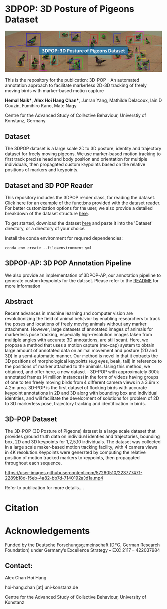 # 3DPOP: 3D Posture of Pigeons Dataset
![Banner](./Media/3DPOP_Banner.png)

This is the repository for the publication: 3D-POP - An automated annotation approach to facilitate markerless 2D-3D tracking of freely moving birds with marker-based motion capture

**Hemal Naik\***, **Alex Hoi Hang Chan\***, Junran Yang, Mathilde Delacoux, Iain D Couzin, Fumihiro Kano, Mate Nagy

Centre for the Advanced Study of Collective Behaviour, Universtiy of Konstanz, Germany

## Dataset
The 3DPOP dataset is a large scale 2D to 3D posture, identity and trajectory dataset for freely moving pigeons. We use marker-based motion tracking to first track precise head and body position and orientation for multiple individuals, then propagated custom keypoints based on the relative positions of markers and keypoints. 

## Dataset and 3D POP Reader
This repository includes the 3DPOP reader class, for reading the dataset. Click [here](./Examples/Dataset_Example.ipynb) for an example of the functions provided with the dataset reader. For better customization options for the user, we also provide a detailed breakdown of the dataset structure [here](./Examples/Dataset%20Structure.ipynb).

To get started, download the dataset [here](LINK) and paste it into the 'Dataset' directory, or a directory of your choice. 

Install the conda environment for required dependencies:

```
conda env create --file=environment.yml
```

## 3DPOP-AP: 3D POP Annotation Pipeline
We also provide an implementation of 3DPOP-AP, our annotation pipeline to generate custom keypoints for the dataset. Please refer to the [README](./POP3D_AP/README.md) for more information



## Abstract
Recent advances in machine learning and computer vision are revolutionizing the field of animal behavior by enabling researchers to track the poses and locations of freely moving animals without any marker attachment. However, large datasets of annotated images of animals for markerless pose tracking, especially high-resolution images taken from multiple angles with accurate 3D annotations, are still scant. Here, we propose a method that uses a motion capture (mo-cap) system to obtain large amount of annotated data on animal movement and posture (2D and 3D) in a semi-automatic manner. Our method is novel in that it extracts the 3D positions of morphological keypoints (e.g eyes, beak, tail) in reference to the positions of marker attached to the animals. Using this method, we obtained, and offer here, a new dataset - 3D-POP with approximately 300k annotated frames (4 million instances) in the form of videos having groups of one to ten freely moving birds from 4 different camera views in a 3.6m x 4.2m area. 3D-POP is the first dataset of flocking birds with accurate keypoint annotations in 2D and 3D along with bounding box and individual identities, and will facilitate the development of solutions for problem of 2D to 3D markerless pose, trajectory tracking and identification in birds.

## 3D-POP Dataset
The 3D-POP (3D Posture of Pigeons) dataset is a large scale dataset that provides ground truth data on individual identies and trajectories, bounding box, 2D and 3D keypoints for 1,2,5,10 individuals. The dataset was collected in a large scale maker-based motion tracking facility, with 4 camera views in 4K resolution.Keypoints were generated by computing the relative position of motion tracked markers to keypoints, then propagated throughout each sequence.



https://user-images.githubusercontent.com/57260510/223777471-2289b18d-15eb-4a82-bb7d-7140192a0d1a.mp4


Refer to publication for more details....
# Citation

# Acknowledgements
Funded by the Deutsche Forschungsgemeinschaft (DFG, German Research Foundation) under Germany’s Excellence Strategy – EXC 2117 – 422037984

## Contact:
Alex Chan Hoi Hang

hoi-hang.chan [at] uni-konstanz.de

Centre for the Advanced Study of Collective Behaviour, University of Konstanz
